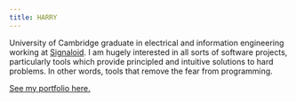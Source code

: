```yaml
---
title: HARRY
---
```


University of Cambridge graduate in electrical and information engineering
working at [Signaloid](https://signaloid.com). I am hugely interested in
all sorts of software projects, particularly tools which provide principled
and intuitive solutions to hard problems. In other words, tools that remove
the fear from programming.

[See my portfolio here.](./portfolio/)
